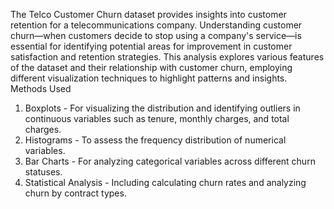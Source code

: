 The Telco Customer Churn dataset provides insights into customer retention for a telecommunications company. Understanding customer churn—when customers decide to stop using a company's service—is essential for identifying potential areas for improvement in customer satisfaction and retention strategies. This analysis explores various features of the dataset and their relationship with customer churn, employing different visualization techniques to highlight patterns and insights.
Methods Used
1.	Boxplots - For visualizing the distribution and identifying outliers in continuous variables such as tenure, monthly charges, and total charges.
2.	Histograms - To assess the frequency distribution of numerical variables.
3.	Bar Charts - For analyzing categorical variables across different churn statuses.
4.	Statistical Analysis - Including calculating churn rates and analyzing churn by contract types.
